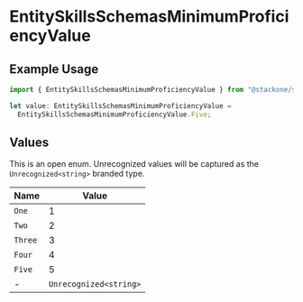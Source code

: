 # EntitySkillsSchemasMinimumProficiencyValue

## Example Usage

```typescript
import { EntitySkillsSchemasMinimumProficiencyValue } from "@stackone/stackone-client-ts/sdk/models/shared";

let value: EntitySkillsSchemasMinimumProficiencyValue =
  EntitySkillsSchemasMinimumProficiencyValue.Five;
```

## Values

This is an open enum. Unrecognized values will be captured as the `Unrecognized<string>` branded type.

| Name                   | Value                  |
| ---------------------- | ---------------------- |
| `One`                  | 1                      |
| `Two`                  | 2                      |
| `Three`                | 3                      |
| `Four`                 | 4                      |
| `Five`                 | 5                      |
| -                      | `Unrecognized<string>` |